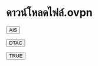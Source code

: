 # ดาวน์โหลดไฟล์.ovpn

<html>
<body>

<button type="https://github.com/ADTCOM/ADTCOM.githup.io/raw/main/AIS.ovpn.zip" onclick="alert('ดาวน์โหลด')">AIS</button>

<button type="https://github.com/ADTCOM/ADTCOM.githup.io/raw/main/DTAC%20ovpn.zip" onclick="alert('ดาววน์โหลด')">DTAC</button>

<button type="https://github.com/ADTCOM/ADTCOM.githup.io/raw/main/TRUE.ovpn.zip" onclick="alert('ดาวน์โหลด')">TRUE</button>
 
</body>
</html>

